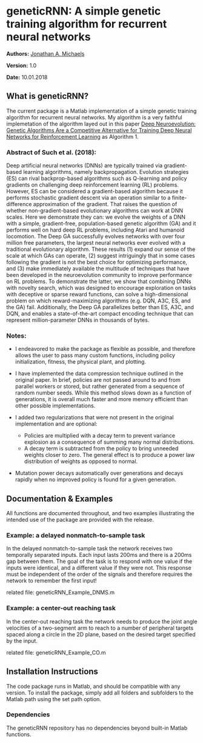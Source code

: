 # geneticRNN: A simple genetic training algorithm for recurrent neural networks

**Authors:** [Jonathan A. Michaels](http://www.jmichaels.me/)

**Version:** 1.0

**Date:** 10.01.2018

## What is geneticRNN?

The current package is a Matlab implementation of a simple genetic training algorithm for recurrent neural networks. My algorithm is a very faithful implemetation of the algorithm layed out in this paper [Deep Neuroevolution: Genetic Algorithms Are a Competitive Alternative for Training Deep Neural Networks for Reinforcement Learning](https://arxiv.org/abs/1712.06567) as Algorithm 1.

### Abstract of Such et al. (2018):

Deep artificial neural networks (DNNs) are typically trained via gradient-based learning algorithms, namely backpropagation. Evolution strategies (ES) can rival backprop-based algorithms such as Q-learning and policy gradients on challenging deep reinforcement learning (RL) problems. However, ES can be considered a gradient-based algorithm because it performs stochastic gradient descent via an operation similar to a finite-difference approximation of the gradient. That raises the question of whether non-gradient-based evolutionary algorithms can work at DNN scales. Here we demonstrate they can: we evolve the weights of a DNN with a simple, gradient-free, population-based genetic algorithm (GA) and it performs well on hard deep RL problems, including Atari and humanoid locomotion. The Deep GA successfully evolves networks with over four million free parameters, the largest neural networks ever evolved with a traditional evolutionary algorithm. These results (1) expand our sense of the scale at which GAs can operate, (2) suggest intriguingly that in some cases following the gradient is not the best choice for optimizing performance, and (3) make immediately available the multitude of techniques that have been developed in the neuroevolution community to improve performance on RL problems. To demonstrate the latter, we show that combining DNNs with novelty search, which was designed to encourage exploration on tasks with deceptive or sparse reward functions, can solve a high-dimensional problem on which reward-maximizing algorithms (e.g. DQN, A3C, ES, and the GA) fail. Additionally, the Deep GA parallelizes better than ES, A3C, and DQN, and enables a state-of-the-art compact encoding technique that can represent million-parameter DNNs in thousands of bytes.

### Notes:

- I endeavored to make the package as flexible as possible, and therefore allows the user to pass many custom functions, including policy initialization, fitness, the physical plant, and plotting.

- I have implemented the data compression technique outlined in the original paper. In brief, policies are not passed around to and from parallel workers or stored, but rather generated from a sequence of random number seeds. While this method slows down as a function of generations, it is overall much faster and more memory efficient than other possible implementations.

- I added two regularizations that were not present in the original implementation and are optional:
    - Policies are multiplied with a decay term to prevent variance explosion as a consequence of summing many normal distributions.
    - A decay term is subtracted from the policy to bring unneeded weights closer to zero. The general effect is to produce a power law distribution of weights as opposed to normal.

- Mutation power decays automatically over generations and decays rapidly when no improved policy is found for a given generation.


## Documentation & Examples
All functions are documented throughout, and two examples illustrating the intended use of the package are provided with the release.

### Example: a delayed nonmatch-to-sample task

In the delayed nonmatch-to-sample task the network receives two temporally separated inputs. Each input lasts 200ms and there is a 200ms gap between them. The goal of the task is to respond with one value if the inputs were identical, and a different value if they were not. This response must be independent of the order of the signals and therefore requires the network to remember the first input!

related file: geneticRNN_Example_DNMS.m

### Example: a center-out reaching task

In the center-out reaching task the network needs to produce the joint angle velocities of a two-segment arm to reach to a number of peripheral targets spaced along a circle in the 2D plane, based on the desired target specified by the input.

related file: geneticRNN_Example_CO.m

## Installation Instructions

The code package runs in Matlab, and should be compatible with any version.
To install the package, simply add all folders and subfolders to the Matlab path using the set path option.

### Dependencies

The geneticRNN repository has no dependencies beyond built-in Matlab functions.